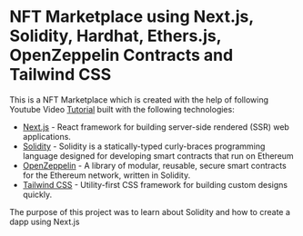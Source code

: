 # NFT Marketplace using Next.js, Solidity, Hardhat, Ethers.js, OpenZeppelin Contracts and Tailwind CSS

This is a NFT Marketplace which is created with the help of following Youtube Video [Tutorial](https://youtu.be/GKJBEEXUha0) built with the following technologies:

- <a href="https://nextjs.org/" target="_blank">Next.js</a> - React framework for building server-side rendered (SSR) web applications.
- <a href="https://soliditylang.org/" target="_blank">Solidity</a> - Solidity is a statically-typed curly-braces programming language designed for developing smart contracts that run on Ethereum
- <a href="https://www.openzeppelin.com/" target="_blank">OpenZeppelin</a> - A library of modular, reusable, secure smart contracts for the Ethereum network, written in Solidity.
- <a href="https://tailwindcss.com/" target="_blank">Tailwind CSS</a> - Utility-first CSS framework for building custom designs quickly.

The purpose of this project was to learn about Solidity and how to create a dapp using Next.js
